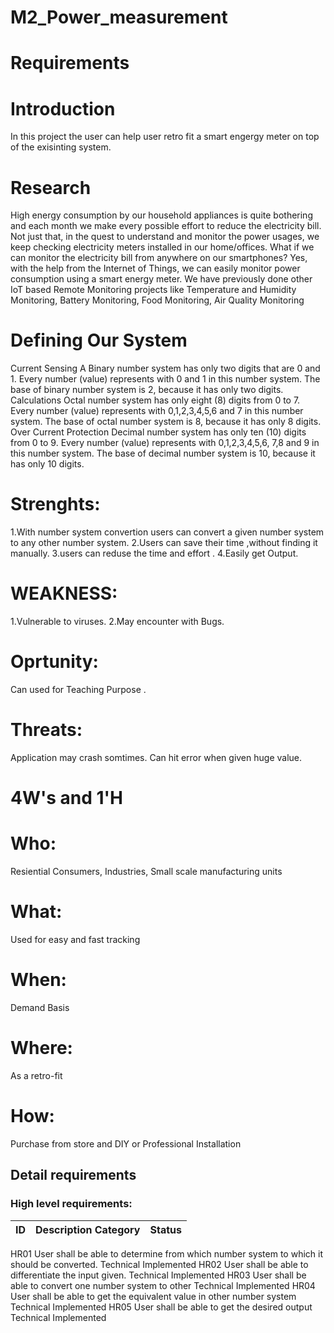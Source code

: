 
# M2_Power_measurement

# Requirements
# Introduction
In this project the user can help user retro fit a smart engergy meter on top of the exisinting system.

# Research
High energy consumption by our household appliances is quite bothering and each month we make every possible effort to reduce the electricity bill. Not just that, in the quest to understand and monitor the power usages, we keep checking electricity meters installed in our home/offices. What if we can monitor the electricity bill from anywhere on our smartphones? Yes, with the help from the Internet of Things, we can easily monitor power consumption using a smart energy meter. We have previously done other IoT based Remote Monitoring projects like Temperature and Humidity Monitoring, Battery Monitoring, Food Monitoring, Air Quality Monitoring

# Defining Our System
Current Sensing A Binary number system has only two digits that are 0 and 1. Every number (value) represents with 0 and 1 in this number system. The base of binary number system is 2, because it has only two digits.
Calculations Octal number system has only eight (8) digits from 0 to 7. Every number (value) represents with 0,1,2,3,4,5,6 and 7 in this number system. The base of octal number system is 8, because it has only 8 digits.
Over Current Protection Decimal number system has only ten (10) digits from 0 to 9. Every number (value) represents with 0,1,2,3,4,5,6, 7,8 and 9 in this number system. The base of decimal number system is 10, because it has only 10 digits.

# Strenghts:
1.With number system convertion users can convert a given number system to any other number system. 2.Users can save their time ,without finding it manually. 3.users can reduse the time and effort . 4.Easily get Output.

# WEAKNESS:
1.Vulnerable to viruses. 2.May encounter with Bugs.

# Oprtunity:
Can used for Teaching Purpose
.
# Threats:
Application may crash somtimes.
Can hit error when given huge value.
# 4W's and 1'H
# Who:
Resiential Consumers, Industries, Small scale manufacturing units

# What:
Used for easy and fast tracking

# When:
Demand Basis

# Where:
As a retro-fit

# How:
Purchase from store and DIY or Professional Installation

## Detail requirements
### High level requirements:
| ID |	Description	Category	| Status |
| --- | ------| --- |
HR01	User shall be able to determine from which number system to which it should be converted.	Technical	Implemented
HR02	User shall be able to differentiate the input given.	Technical	Implemented
HR03	User shall be able to convert one number system to other	Technical	Implemented
HR04	User shall be able to get the equivalent value in other number system	Technical	Implemented
HR05	User shall be able to get the desired output	Technical	Implemented

